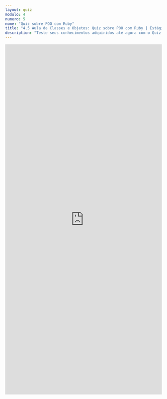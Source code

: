 ```yaml
---
layout: quiz
modulo: 4
numero: 5
nome: "Quiz sobre POO com Ruby"
title: "4.5 Aula de Classes e Objetos: Quiz sobre POO com Ruby | Estágio em Programação"
description: "Teste seus conhecimentos adquiridos até agora com o Quiz sobre POO com Ruby."
---
```


<iframe src="https://docs.google.com/forms/d/e/1FAIpQLScpCAYZFrF7Q-zyuK2c8z4RkojUIf-gTCI7UHCx4zy9WaG8VA/viewform?embedded=true" width="100%" height="1126" frameborder="0" marginheight="0" marginwidth="0">Carregando…</iframe>
